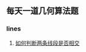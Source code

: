 ## 每天一道几何算法题

### lines

1. [如何判断两条线段是否相交](https://pengfeiw.github.io/one-geometry-algorithm-per-day/lines/checkLineSegmentsIntersection/)
